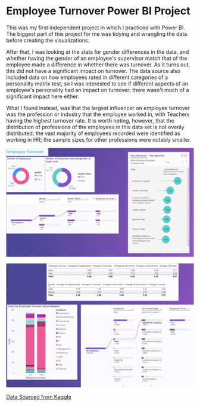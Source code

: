 # Employee Turnover Power BI Project
This was my first independent project in which I practiced with Power BI.  
The biggest part of this project for me was tidying and wrangling the data before creating the visualizations.

After that, I was looking at the stats for gender differences in the data, and whether having the gender of an employee's supervisor match that of the employee made a difference in whether there was turnover.  As it turns out, this did not have a significant impact on turnover.
The data source also included data on how employees rated in different categories of a personality matrix test, so I was interested to see if different aspects of an employee's personality had an impact on turnover; there wasn't much of a significant impact here either.

What I found instead, was that the largest influencer on employee turnover was the profession or industry that the employee worked in, with Teachers having the highest turnover rate.
It is worth noting, however, that the distribution of professions of the employees in this data set is not evenly distributed; the vast majority of employees recorded were identified as working in HR; the sample sizes for other professions were notably smaller.

![alt text](https://github.com/TheStarCloud/Projects/blob/main/Employee%20Turnover%20PBI%20Project/EmployeeTurnover1.png?raw=true)

![alt text](https://github.com/TheStarCloud/Projects/blob/main/Employee%20Turnover%20PBI%20Project/EmployeeTurnover2.png?raw=true)


[Data Sourced from Kaggle](https://www.kaggle.com/davinwijaya/employee-turnover)

